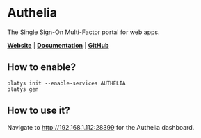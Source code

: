 # Authelia

The Single Sign-On Multi-Factor portal for web apps. 

**[Website](https://www.authelia.com/)** | **[Documentation](https://www.authelia.com/overview/prologue/introduction/)** | **[GitHub](https://github.com/authelia/authelia)**

## How to enable?

```
platys init --enable-services AUTHELIA
platys gen
```

## How to use it?

Navigate to <http://192.168.1.112:28399> for the Authelia dashboard.
